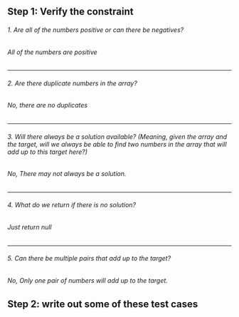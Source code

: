 ## Step 1: Verify the constraint
###### 1. Are all of the numbers positive or can there be negatives?
###### All of the numbers are positive
------
###### 2. Are there duplicate numbers in the array?
###### No, there are no duplicates
------
###### 3. Will there always be a solution available? (Meaning, given the array and the target, will we always be able to find two numbers in the array that will add up to this target here?)
###### No, There may not always be a solution.
------
###### 4. What do we return if there is no solution?
###### Just return null
------
###### 5. Can there be multiple pairs that add up to the target?
###### No, Only one pair of numbers will add up to the target.

## Step 2: write out some of these test cases
